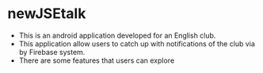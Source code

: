 # newJSEtalk 
- This is an android application developed for an English club.
- This application allow users to catch up with notifications of the club via by Firebase system.
- There are some features that users can explore
